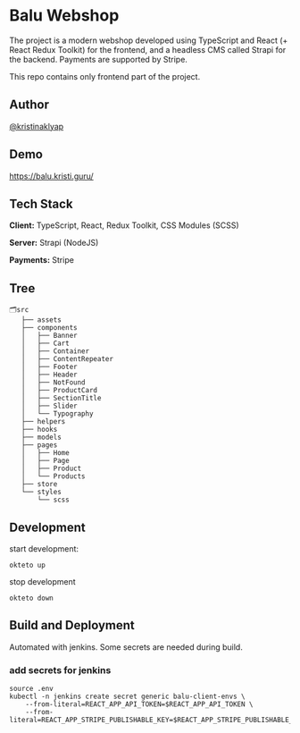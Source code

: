 
# Balu Webshop

The project is a modern webshop developed using TypeScript and React (+ React Redux Toolkit) for the frontend, and a headless CMS called Strapi for the backend. Payments are supported by Stripe.

This repo contains only frontend part of the project.




## Author

[@kristinaklyap](https://www.github.com/kristinaklyap)


## Demo

https://balu.kristi.guru/


## Tech Stack

**Client:** TypeScript, React, Redux Toolkit, CSS Modules (SCSS)

**Server:** Strapi (NodeJS)

**Payments:** Stripe



## Tree


 ```
 🗂️src
    ├── assets
    ├── components
    │   ├── Banner
    │   ├── Cart
    │   ├── Container
    │   ├── ContentRepeater
    │   ├── Footer
    │   ├── Header
    │   ├── NotFound
    │   ├── ProductCard
    │   ├── SectionTitle
    │   ├── Slider
    │   └── Typography
    ├── helpers
    ├── hooks
    ├── models
    ├── pages
    │   ├── Home
    │   ├── Page
    │   ├── Product
    │   └── Products
    ├── store
    └── styles
        └── scss

 ```

## Development
start development:

    okteto up

stop development

    okteto down

## Build and Deployment
Automated with jenkins. Some secrets are needed during build.

### add secrets for jenkins

    source .env
    kubectl -n jenkins create secret generic balu-client-envs \
        --from-literal=REACT_APP_API_TOKEN=$REACT_APP_API_TOKEN \
        --from-literal=REACT_APP_STRIPE_PUBLISHABLE_KEY=$REACT_APP_STRIPE_PUBLISHABLE_KEY

